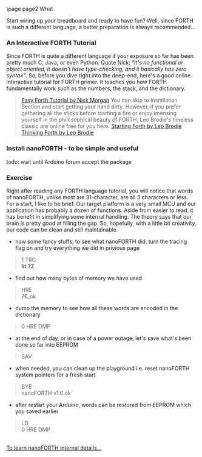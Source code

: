 \page page2 What

Start wiring up your breadboard and ready to have fun? Well, since FORTH is such a different language, a better preparation is always recommended...

### An Interactive FORTH Tutorial
Since FORTH is quite a different language if your exposure so far has been pretty much C, Java, or even Python. Quote Nick: <em>"It's no functional or object oriented, it doesn't have type-checking, and it basically has zero syntax"</em>. So, before you dive right into the deep-end, here's a good online interactive tutorial for FORTH primer. It teaches you how FORTH fundamentally work such as the numbers, the stack, and the dictionary.
> <a href="https://skilldrick.github.io/easyforth/#introduction" target="_blank">Easy Forth Tutorial by Nick Morgan</a>
You can skip to Installation Section and start getting your hand dirty. However, if you prefer gethering all the sticks before starting a fire or enjoy imensing yourself in the philosophical beauty of FORTH, Leo Brodie's timeless classic are online free for you here.
> <a href="http://home.iae.nl/users/mhx/sf.html" target="_blank">Starting Forth by Leo Brodie</a><br>
> <a href="http://thinking-forth.sourceforge.net" target="_blank">Thinking Forth by Leo Brodie</a>

### Install nanoFORTH - to be simple and useful

todo: wait until Arduino forum accept the package

### Exercise

Right after reading any FORTH language tutorial, you will notice that words of nanoFORTH, unlike most are 31-character, are all 3 characters or less. For a start, I like to be brief. Our target platform is a very small MCU and our application has probably a dozen of functions. Aside from easier to read, it has benefit in simplifying some internal handling. The theory says that our brain is pretty good at filling the gap. So, hopefully, with a little bit creativity, our code can be clean and still maintainable.

* now some fancy stuffs, to see what nanoFORTH did, turn the tracing flag on and try everything we did in privious page
> 1 TRC<br>
> **lit** **?Z**

* find out how many bytes of memory we have used
> HRE<br>
> 76_ok

* dump the memory to see how all these words are encoded in the dictionary
> 0 HRE DMP

* at the end of day, or in case of a power outage, let's save what's been done so far into EEPROM
> SAV

* when needed, you can clean up the playground i.e. reset nanoFORTH system pointers for a fresh start
> BYE<br>
> nanoFORTH v1.0 ok

* after restart your Arduino, words can be restored from EEPROM which you saved earlier
> LD<br>
> 0 HRE DMP

<br>
<a href="page3.html">To learn nanoFORTH internal details...</a>



